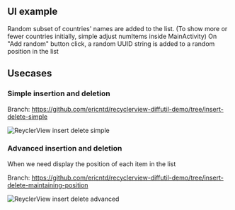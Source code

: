 ## UI example
Random subset of countries' names are added to the list.
(To show more or fewer countries initially, simple adjust numItems inside MainActivity)
On "Add random" button click, a random UUID string is added to a random position in the list

## Usecases
### Simple insertion and deletion

Branch: https://github.com/ericntd/recyclerview-diffutil-demo/tree/insert-delete-simple

![ReyclerView insert delete simple](https://user-images.githubusercontent.com/19919208/219900485-f7e6762b-bba8-4ef5-bac7-8986610c3657.gif)


### Advanced insertion and deletion

When we need display the position of each item in the list

Branch: https://github.com/ericntd/recyclerview-diffutil-demo/tree/insert-delete-maintaining-position

![ReyclerView insert delete advanced](https://user-images.githubusercontent.com/19919208/219900493-458185bc-6eba-4ff5-9f05-d428b1198496.gif)
